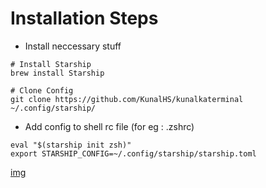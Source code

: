 # Installation Steps

- Install neccessary stuff

```
# Install Starship
brew install Starship

# Clone Config
git clone https://github.com/KunalHS/kunalkaterminal ~/.config/starship/

```

- Add config to shell rc file (for eg : .zshrc)

```
eval "$(starship init zsh)"
export STARSHIP_CONFIG=~/.config/starship/starship.toml
```

[img](./ss.png)
